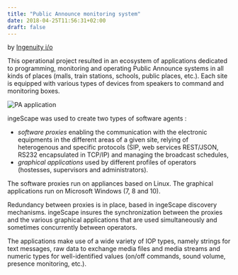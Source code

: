 ```yaml
---
title: "Public Announce monitoring system"
date: 2018-04-25T11:56:31+02:00
draft: false
---
```

by [Ingenuity i/o](https://ingenuity.io)

This operational project resulted in an ecosystem of applications dedicated to programming, monitoring and operating Public Announce systems in all kinds of places (malls, train stations, schools, public places, etc.). Each site is equipped with various types of devices from speakers to command and monitoring boxes. 

![PA application](/images/pa.png)

ingeScape was used to create two types of software agents :

- *software proxies* enabling the communication with the electronic equipments in the different areas of a given site, relying of heterogenous and specific protocols (SIP, web services REST/JSON, RS232 encapsulated in TCP/IP) and managing the broadcast schedules,
- *graphical applications* used by different profiles of operators (hostesses, supervisors and administrators).

The software proxies run on appliances based on Linux. The graphical applications run on Microsoft Windows (7, 8 and 10).

Redundancy between proxies is in place, based in ingeScape discovery mechanisms. ingeScape insures the synchronization between the proxies and the various graphical applications that are used simultaneously and sometimes concurrently between operators.

The applications make use of a wide variety of IOP types, namely strings for text messages, raw data to exchange media files and media streams and numeric types for well-identified values (on/off commands, sound volume, presence monitoring, etc.).
